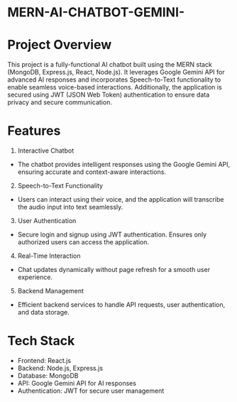 # MERN-AI-CHATBOT-GEMINI-

 # Project Overview
This project is a fully-functional AI chatbot built using the MERN stack (MongoDB, Express.js, React, Node.js). It leverages Google Gemini API for advanced AI responses and incorporates Speech-to-Text functionality to enable seamless voice-based interactions. Additionally, the application is secured using JWT (JSON Web Token) authentication to ensure data privacy and secure communication.

#  Features
1. Interactive Chatbot
  *  The chatbot provides intelligent responses using the Google Gemini API, ensuring accurate and context-aware interactions.
2. Speech-to-Text Functionality
  *  Users can interact using their voice, and the application will transcribe the audio input into text seamlessly.
3. User Authentication
  *  Secure login and signup using JWT authentication.
     Ensures only authorized users can access the application.
4. Real-Time Interaction
  *  Chat updates dynamically without page refresh for a smooth user experience.
5. Backend Management
  *  Efficient backend services to handle API requests, user authentication, and data storage.
# Tech Stack
* Frontend: React.js
* Backend: Node.js, Express.js
* Database: MongoDB
* API: Google Gemini API for AI responses
* Authentication: JWT for secure user management
